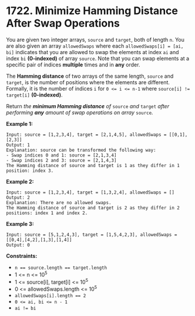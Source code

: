# 1722. Minimize Hamming Distance After Swap Operations

You are given two integer arrays, `source` and `target`, both of length `n`. You are also given an array `allowedSwaps` where each `allowedSwaps[i] = [ai, bi]` indicates that you are allowed to swap the elements at index `ai` and index `bi` **(0-indexed)** of array `source`. Note that you can swap elements at a specific pair of indices **multiple** times and in **any** order.

The **Hamming distance** of two arrays of the same length, `source` and `target`, is the number of positions where the elements are different. Formally, it is the number of indices `i` for `0 <= i <= n-1` where `source[i] != target[i]` **(0-indexed)**.

Return *the **minimum Hamming distance** of* `source` *and* `target` *after performing **any** amount of swap operations on array* `source`*.*

 

**Example 1:**

```
Input: source = [1,2,3,4], target = [2,1,4,5], allowedSwaps = [[0,1],[2,3]]
Output: 1
Explanation: source can be transformed the following way:
- Swap indices 0 and 1: source = [2,1,3,4]
- Swap indices 2 and 3: source = [2,1,4,3]
The Hamming distance of source and target is 1 as they differ in 1 position: index 3.
```

**Example 2:**

```
Input: source = [1,2,3,4], target = [1,3,2,4], allowedSwaps = []
Output: 2
Explanation: There are no allowed swaps.
The Hamming distance of source and target is 2 as they differ in 2 positions: index 1 and index 2.
```

**Example 3:**

```
Input: source = [5,1,2,4,3], target = [1,5,4,2,3], allowedSwaps = [[0,4],[4,2],[1,3],[1,4]]
Output: 0
```

 

**Constraints:**

- `n == source.length == target.length`
- 1 <= n <= 10<sup>5</sup>
- 1 <= source[i], target[i] <= 10<sup>5</sup>
- 0 <= allowedSwaps.length <= 10<sup>5</sup>
- `allowedSwaps[i].length == 2`
- `0 <= ai, bi <= n - 1`
- `ai != bi`

